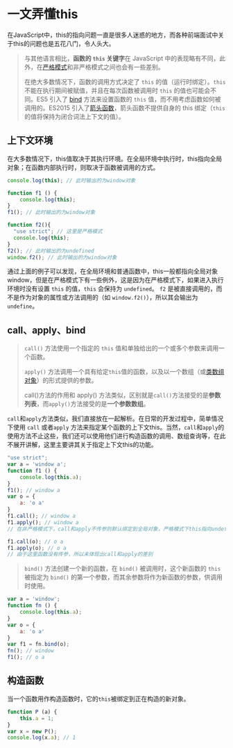 # 一文弄懂this

在JavaScript中，this的指向问题一直是很多人迷惑的地方，而各种前端面试中关于this的问题也是五花八门，令人头大。

>与其他语言相比，**函数的 `this` 关键字**在 JavaScript 中的表现略有不同，此外，在[严格模式](https://developer.mozilla.org/zh-CN/docs/Web/JavaScript/Reference/Strict_mode)和非严格模式之间也会有一些差别。
>
>在绝大多数情况下，函数的调用方式决定了 `this` 的值（运行时绑定）。`this` 不能在执行期间被赋值，并且在每次函数被调用时 `this` 的值也可能会不同。ES5 引入了 [bind](https://developer.mozilla.org/zh-CN/docs/Web/JavaScript/Reference/Global_Objects/Function/bind) 方法来设置函数的 `this` 值，而不用考虑函数如何被调用的。ES2015 引入了[箭头函数](https://developer.mozilla.org/zh-CN/docs/Web/JavaScript/Reference/Functions/Arrow_functions)，箭头函数不提供自身的 this 绑定（`this` 的值将保持为闭合词法上下文的值）。

## 上下文环境

在大多数情况下，this值取决于其执行环境。在全局环境中执行时，this指向全局对象；在函数内部执行时，则取决于函数被调用的方式。

```js
console.log(this); // 此时输出的为window对象

function f1 () {
    console.log(this);
}
f1(); // 此时输出的为window对象

function f2(){
  "use strict"; // 这里是严格模式
  console.log(this);
}
f2(); // 此时输出的为undefined
window.f2(); // 此时输出的为window对象
```

通过上面的例子可以发现，在全局环境和普通函数中，this一般都指向全局对象window，但是在严格模式下有一些例外，这是因为在严格模式下，如果进入执行环境时没有设置 `this` 的值，`this` 会保持为 `undefined`。 `f2` 是被直接调用的，而不是作为对象的属性或方法调用的（如 `window.f2()`），所以其会输出为`undefine`。

## call、apply、bind

> `call()` 方法使用一个指定的 `this` 值和单独给出的一个或多个参数来调用一个函数。
>
> `apply()` 方法调用一个具有给定`this`值的函数，以及以一个数组（或[类数组对象](https://developer.mozilla.org/zh-CN/docs/Web/JavaScript/Guide/Indexed_collections#working_with_array-like_objects)）的形式提供的参数。
>
> call()方法的作用和 apply() 方法类似，区别就是`call()`方法接受的是**参数列表**，而`apply()`方法接受的是**一个参数数组**。

`call`和`apply`方法类似，我们直接放在一起解析。在日常的开发过程中，简单情况下使用 `call` 或者`apply` 方法来指定某个函数的上下文this。当然，`call`和`apply`的使用方法不止这些，我们还可以使用他们进行构造函数的调用、数组查询等，在此不展开讲解，这里主要讲其关于指定上下文this的功能。

```js
"use strict";
var a = 'window a';
function f1 () {
    console.log(this.a);
}
f1(); // window a
var o = {
    a: 'o a'
}
f1.call(); // window a
f1.apply(); // window a
// 在非严格模式下，call和apply不传参则默认绑定到全局对象，严格模式下this指向undefined，此时打印this.a则会发生报错

f1.call(o); // o a
f1.apply(o); // o a
// 由于这里函数没有传参，所以未体现出call和apply的差别
```



> `bind()` 方法创建一个新的函数，在 `bind()` 被调用时，这个新函数的 `this` 被指定为 `bind()` 的第一个参数，而其余参数将作为新函数的参数，供调用时使用。

```js
var a = 'window';
function fn () {
    console.log(this.a);
}
var o = {
    a: 'o a'
}
var f1 = fn.bind(o);
fn(); // window
f1(); // o a
```

## 构造函数

当一个函数用作构造函数时，它的`this`被绑定到正在构造的新对象。

```js
function P (a) {
    this.a = 1;
}
var x = new P();
console.log(x.a); // 1
```

